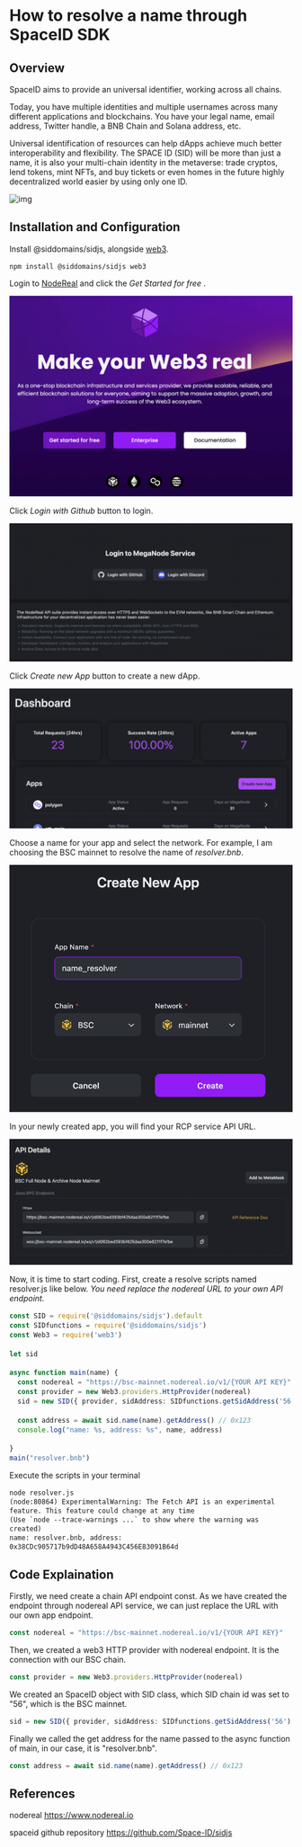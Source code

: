 # How to resolve a name through SpaceID SDK

## Overview

SpaceID aims to provide an universal identifier, working across all chains. 

Today, you have multiple identities and multiple usernames across many different applications and blockchains. You have your legal name, email address, Twitter handle, a BNB Chain and Solana address, etc.

Universal identification of resources can help dApps achieve much better interoperability and flexibility. The SPACE ID (SID) will be more than just a name, it is also your multi-chain identity in the metaverse: trade cryptos, lend tokens, mint NFTs, and buy tickets or even homes in the future highly decentralized world easier by using only one ID.

![img](https://space.id/assets/sdk.aba16a31.png)

## Installation and Configuration

Install @siddomains/sidjs, alongside [web3](https://www.npmjs.com/package/web3).

```shell
npm install @siddomains/sidjs web3
```

Login to [NodeReal](www.nodereal.io) and click the *Get Started for free* . 

![image-20220821110244348](./images/image-20220821110244348.png)

Click *Login with Github* button to login.

![image-20220821110348465](./images/image-20220821110348465.png)

Click *Create new App* button to create a new dApp. 

![image-20220821110536218](./images/image-20220821110536218.png)

Choose a name for your app and select the network. For example, I am choosing the BSC mainnet to resolve the name of *resolver.bnb*.

![image-20220821110754283](./images/image-20220821110754283.png)

In your newly created app, you will find your RCP service API URL. 

![image-20220821110857719](./images/image-20220821110857719.png)

Now, it is time to start coding. First, create a resolve scripts named resolver.js like below. *You need replace the nodereal URL to your own API endpoint.* 

```typescript
const SID = require('@siddomains/sidjs').default      
const SIDfunctions = require('@siddomains/sidjs')                                                                                                                                                                                
const Web3 = require('web3')                                                                                                                

let sid 

async function main(name) {
  const nodereal = "https://bsc-mainnet.nodereal.io/v1/{YOUR API KEY}"  
  const provider = new Web3.providers.HttpProvider(nodereal)
  sid = new SID({ provider, sidAddress: SIDfunctions.getSidAddress('56') })

  const address = await sid.name(name).getAddress() // 0x123                                                                                
  console.log("name: %s, address: %s", name, address)                                                                                          

}                                                                                                                                           
main("resolver.bnb")

```

Execute the scripts in your terminal 

```shell
node resolver.js
(node:80864) ExperimentalWarning: The Fetch API is an experimental feature. This feature could change at any time
(Use `node --trace-warnings ...` to show where the warning was created)
name: resolver.bnb, address: 0x38CDc905717b9dD48A658A4943C456E83091B64d
```

## Code Explaination

Firstly, we need create a chain API endpoint const. As we have created the endpoint through nodereal API service, we can just replace the URL with our own app endpoint.

```typescript
const nodereal = "https://bsc-mainnet.nodereal.io/v1/{YOUR API KEY}"  
```

Then, we created a web3 HTTP provider with nodereal endpoint. It is the connection with our BSC chain. 

```typescript
const provider = new Web3.providers.HttpProvider(nodereal)
```

We created an SpaceID object with SID class, which SID chain id was set to "56", which is the BSC mainnet.

```typescript
sid = new SID({ provider, sidAddress: SIDfunctions.getSidAddress('56') })
```

Finally we called the get address for the name passed to the async function of main, in our case, it is "resolver.bnb".

```typescript
const address = await sid.name(name).getAddress() // 0x123    
```



## References

nodereal https://www.nodereal.io

spaceid github repository https://github.com/Space-ID/sidjs
